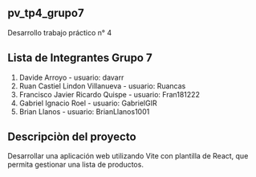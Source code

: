## pv_tp4_grupo7
Desarrollo trabajo práctico n° 4

## Lista de Integrantes Grupo 7
1. Davide Arroyo - usuario: davarr
2. Ruan Castiel Lindon Villanueva - usuario: Ruancas
3. Francisco Javier Ricardo Quispe - usuario: Fran181222
4. Gabriel Ignacio Roel - usuario: GabrielGIR
5. Brian Llanos - usuario: BrianLlanos1001

## Descripciòn del proyecto
Desarrollar una aplicación web utilizando Vite con plantilla de React, que permita gestionar una lista de productos. 